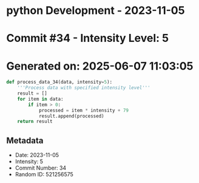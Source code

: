 ﻿# python Development - 2023-11-05
# Commit #34 - Intensity Level: 5
# Generated on: 2025-06-07 11:03:05
```python
def process_data_34(data, intensity=5):
    '''Process data with specified intensity level'''
    result = []
    for item in data:
        if item > 0:
            processed = item * intensity + 79
            result.append(processed)
    return result
```
## Metadata
- Date: 2023-11-05
- Intensity: 5
- Commit Number: 34
- Random ID: 521256575
